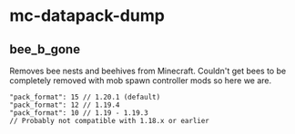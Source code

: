 # mc-datapack-dump

## bee_b_gone
Removes bee nests and beehives from Minecraft. Couldn't get bees to be completely removed with mob spawn controller mods so here we are.

```
"pack_format": 15 // 1.20.1 (default)
"pack_format": 12 // 1.19.4
"pack_format": 10 // 1.19 - 1.19.3
// Probably not compatible with 1.18.x or earlier
```
